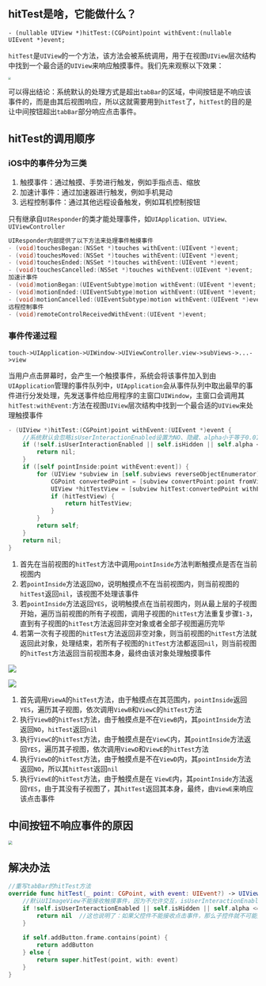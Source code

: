 ## hitTest是啥，它能做什么？

`- (nullable UIView *)hitTest:(CGPoint)point withEvent:(nullable UIEvent *)event;`

`hitTest`是`UIView`的一个方法，该方法会被系统调用，用于在视图`UIView`层次结构中找到一个最合适的`UIView`来响应触摸事件。我们先来观察以下效果：

<img src="https://tva1.sinaimg.cn/large/e6c9d24ely1h5vgu3xfaij20u01sxq7j.jpg" style="zoom: 33%;" />

可以得出结论：系统默认的处理方式是超出`tabBar`的区域，中间按钮是不响应该事件的，而是由其后视图响应，所以这就需要用到`hitTest`了，`hitTest`的目的是让中间按钮超出`tabBar`部分响应点击事件。

## hitTest的调用顺序

### iOS中的事件分为三类

1. 触摸事件：通过触摸、手势进行触发，例如手指点击、缩放
2. 加速计事件：通过加速器进行触发，例如手机晃动
3. 远程控制事件：通过其他远程设备触发，例如耳机控制按钮

只有继承自`UIResponder`的类才能处理事件，如`UIApplication、UIView、UIViewController`

```objective-c
UIResponder内部提供了以下方法来处理事件触摸事件
- (void)touchesBegan:(NSSet *)touches withEvent:(UIEvent *)event;
- (void)touchesMoved:(NSSet *)touches withEvent:(UIEvent *)event;
- (void)touchesEnded:(NSSet *)touches withEvent:(UIEvent *)event;
- (void)touchesCancelled:(NSSet *)touches withEvent:(UIEvent *)event;
加速计事件
- (void)motionBegan:(UIEventSubtype)motion withEvent:(UIEvent *)event;
- (void)motionEnded:(UIEventSubtype)motion withEvent:(UIEvent *)event;
- (void)motionCancelled:(UIEventSubtype)motion withEvent:(UIEvent *)event;
远程控制事件
- (void)remoteControlReceivedWithEvent:(UIEvent *)event;
```

### 事件传递过程

`touch->UIApplication->UIWindow->UIViewController.view->subViews->...->view`

当用户点击屏幕时，会产生一个触摸事件，系统会将该事件加入到由`UIApplication`管理的事件队列中，`UIApplication`会从事件队列中取出最早的事件进行分发处理，先发送事件给应用程序的主窗口`UIWindow`，主窗口会调用其`hitTest:withEvent:`方法在视图`UIView`层次结构中找到一个最合适的`UIView`来处理触摸事件

```objective-c
- (UIView *)hitTest:(CGPoint)point withEvent:(UIEvent *)event {
    //系统默认会忽略isUserInteractionEnabled设置为NO、隐藏、alpha小于等于0.01的视图
    if (!self.isUserInteractionEnabled || self.isHidden || self.alpha <= 0.01) {
        return nil;
    }
    if ([self pointInside:point withEvent:event]) {
        for (UIView *subview in [self.subviews reverseObjectEnumerator]) {
            CGPoint convertedPoint = [subview convertPoint:point fromView:self];
            UIView *hitTestView = [subview hitTest:convertedPoint withEvent:event];
            if (hitTestView) {
                return hitTestView;
            }
        }
        return self;
    }
    return nil;
}
```

1. 首先在当前视图的`hitTest`方法中调用`pointInside`方法判断触摸点是否在当前视图内
2. 若`pointInside`方法返回`NO`，说明触摸点不在当前视图内，则当前视图的`hitTest`返回`nil`，该视图不处理该事件
3. 若`pointInside`方法返回`YES`，说明触摸点在当前视图内，则从最上层的子视图开始，遍历当前视图的所有子视图，调用子视图的`hitTest`方法重复步骤`1-3`，直到有子视图的`hitTest`方法返回非空对象或者全部子视图遍历完毕
4. 若第一次有子视图的`hitTest`方法返回非空对象，则当前视图的`hitTest`方法就返回此对象，处理结束，若所有子视图的`hitTest`方法都返回`nil`，则当前视图的`hitTest`方法返回当前视图本身，最终由该对象处理触摸事件

![](https://tva1.sinaimg.cn/large/e6c9d24ely1h5vi88bc69j209w09gglm.jpg)

![](https://tva1.sinaimg.cn/large/e6c9d24ely1h5vija2pb3j20fn09twem.jpg)

1. 首先调用`ViewA`的`hitTest`方法，由于触摸点在其范围内，`pointInside`返回`YES`，遍历其子视图，依次调用`ViewB`和`ViewC`的`hitTest`方法
2. 执行`ViewB`的`hitTest`方法，由于触摸点是不在`ViewB`内，其`pointInside`方法返回`NO`，`hitTest`返回`nil`
3. 执行`ViewC`的`hitTest`方法，由于触摸点是在`ViewC`内，其`pointInside`方法返回`YES`，遍历其子视图，依次调用`ViewD`和`ViewE`的`hitTest`方法
4. 执行`ViewD`的`hitTest`方法，由于触摸点是不在`ViewD`内，其`pointInside`方法返回`NO`，所以其`hitTest`返回`nil`
5. 执行`ViewE`的`hitTest`方法，由于触摸点是在 `ViewE`内，其`pointInside`方法返回`YES`，由于其没有子视图了，其`hitTest`返回其本身，最终，由`ViewE`来响应该点击事件

## 中间按钮不响应事件的原因

<img src="https://tva1.sinaimg.cn/large/e6c9d24ely1h5vj0qnx05j20u00u0gog.jpg" style="zoom: 50%;" />

## 解决办法

```swift
//重写tabBar的hitTest方法
override func hitTest(_ point: CGPoint, with event: UIEvent?) -> UIView? {
    //默认UIImageView不能接收触摸事件，因为不允许交互，isUserInteractionEnabled默认为false
    if !self.isUserInteractionEnabled || self.isHidden || self.alpha <= 0.01 {
        return nil  //这也说明了：如果父控件不能接收点击事件，那么子控件就不可能接收到点击事件，如果父控件的透明度为0或者isHidden为true，那么子控件也是不可见的
    }
  
    if self.addButton.frame.contains(point) {
        return addButton
    } else {
        return super.hitTest(point, with: event)
    }
}
```